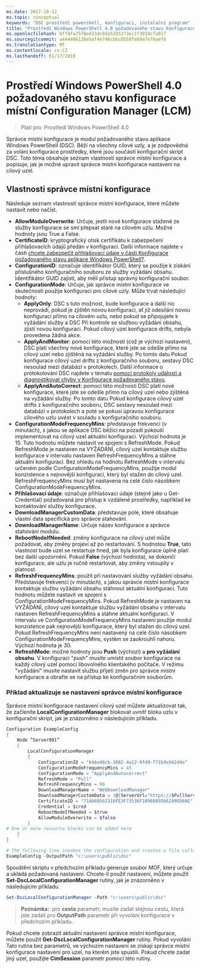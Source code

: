 ```yaml
---
ms.date: 2017-10-12
ms.topic: conceptual
keywords: "DSC prostředí powershell, konfiguraci, instalační program"
title: "Prostředí Windows PowerShell 4.0 požadovaného stavu konfigurace místní Configuration Manager (LCM)"
ms.openlocfilehash: 6ff8fa75f8ed33dc8da5285373ec1f3858cfa917
ms.sourcegitcommit: a444406120e5af4e746cbbc0558fe89a7e78aef6
ms.translationtype: MT
ms.contentlocale: cs-CZ
ms.lasthandoff: 01/17/2018
---
```

# <a name="windows-powershell-40-desired-state-configuration-local-configuration-manager-lcm"></a>Prostředí Windows PowerShell 4.0 požadovaného stavu konfigurace místní Configuration Manager (LCM)

>Platí pro: Prostředí Windows PowerShell 4.0

Správce místní konfigurace je modul požadovaného stavu aplikace Windows PowerShell (DSC).
Běží na všechny cílové uzly, a je zodpovědná za volání konfigurace prostředky, které jsou součástí konfigurační skript DSC.
Toto téma obsahuje seznam vlastností správce místní konfigurace a popisuje, jak je možné upravit správce místní konfigurace nastavení na cílový uzel.

## <a name="local-configuration-manager-properties"></a>Vlastnosti správce místní konfigurace

Následuje seznam vlastností správce místní konfigurace, které můžete nastavit nebo načíst.

- **AllowModuleOverwrite**: Určuje, jestli nové konfigurace stažené ze služby konfigurace se smí přepsat staré na cílovém uzlu. Možné hodnoty jsou True a False.
- **CertificateID**: kryptografický otisk certifikátu k zabezpečení přihlašovacích údajů předán v konfiguraci. Další informace najdete v části [chcete zabezpečit přihlašovací údaje v části Konfigurace požadovaného stavu aplikace Windows PowerShell?](http://blogs.msdn.com/b/powershell/archive/2014/01/31/want-to-secure-credentials-in-windows-powershell-desired-state-configuration.aspx).
- **ConfigurationID**: označuje identifikátor GUID, který se použije k získání příslušného konfiguračního souboru ze služby vyžádání obsahu. Identifikátor GUID zajistí, aby měli přístup správný konfigurační soubor.
- **ConfigurationMode**: Určuje, jak správce místní konfigurace ve skutečnosti použije konfiguraci pro cílové uzly. Může trvat následující hodnoty:
  - **ApplyOnly**: DSC s tuto možnost, bude konfigurace a další nic neprovádí, pokud je zjištěn novou konfiguraci, ať již odesílání novou konfiguraci přímo na cílovém uzlu, nebo pokud se připojujete k vyžádání služby a DSC Při kontrole se službou vyžádání obsahu, zjistí novou konfiguraci. Pokud cílový uzel konfigurace drifts, nebyla provedena žádná akce.
  - **ApplyAndMonitor**: pomocí této možnosti (což je výchozí nastavení), DSC platí všechny nové konfigurace, které jste se odešle přímo na cílový uzel nebo zjištěná na vyžádání služby. Po tomto datu Pokud konfigurace cílový uzel drifts z konfiguračního souboru, sestavy DSC nesoulad mezi databází v protokolech. Další informace o protokolování DSC najdete v tématu [pomocí protokoly událostí a diagnostikovat chyby v Konfigurace požadovaného stavu](http://blogs.msdn.com/b/powershell/archive/2014/01/03/using-event-logs-to-diagnose-errors-in-desired-state-configuration.aspx).
  - **ApplyAndAutoCorrect**: pomocí této možnosti DSC platí nové konfigurace, které jste se odešle přímo na cílový uzel nebo zjištěná na vyžádání služby. Po tomto datu Pokud konfigurace cílový uzel drifts z konfiguračního souboru, DSC sestavy nesoulad mezi databází v protokolech a poté se pokusí úpravou konfigurace cílového uzlu uvést v souladu s konfiguračního souboru.
- **ConfigurationModeFrequencyMins**: představuje frekvenci (v minutách), s jakou se aplikace DSC běžící na pozadí pokouší implementovat na cílový uzel aktuální konfiguraci. Výchozí hodnota je 15. Tuto hodnotu můžete nastavit ve spojení s RefreshMode. Pokud RefreshMode je nastaven na VYŽÁDÁNÍ, cílový uzel kontaktuje službu konfigurace v intervalu nastaven RefreshFrequencyMins a stáhne aktuální konfiguraci. Bez ohledu na hodnotu RefreshMode v intervalu určeném podle ConfigurationModeFrequencyMins, použije modul konzistence s nejnovější konfigurací, který byl stažen do cílový uzel. RefreshFrequencyMins musí být nastavena na celé číslo násobkem ConfigurationModeFrequencyMins.
- **Přihlašovací údaje**: označuje přihlašovací údaje (stejně jako u Get-Credential) požadovaná pro přístup k vzdálené prostředky, například ke kontaktování služby konfigurace.
- **DownloadManagerCustomData**: představuje pole, které obsahuje vlastní data specifická pro správce stahování.
- **DownloadManagerName**: Určuje název konfigurace a správce stahování modulu.
- **RebootNodeIfNeeded**: změny konfigurace na cílový uzel může požadovat, aby změny projeví až po restartování. S hodnotou **True**, tato vlastnost bude uzel se restartuje hned, jak byla konfigurace úplně platí bez další upozornění. Pokud **False** (výchozí hodnota), se dokončí konfigurace, ale uzlu je ručně restartovat, aby změny vstoupily v platnost.
- **RefreshFrequencyMins**: použít při nastavování služby vyžádání obsahu. Představuje frekvenci (v minutách), s jakou správce místní konfigurace kontaktuje službu vyžádání obsahu stáhnout aktuální konfiguraci. Tuto hodnotu můžete nastavit ve spojení s ConfigurationModeFrequencyMins. Pokud RefreshMode je nastaven na VYŽÁDÁNÍ, cílový uzel kontaktuje službu vyžádání obsahu v intervalu nastaven RefreshFrequencyMins a stáhne aktuální konfiguraci. V intervalu ve ConfigurationModeFrequencyMins nastavení použije modul konzistence pak nejnovější konfigurace, který byl stažen do cílový uzel. Pokud RefreshFrequencyMins není nastavený na celé číslo násobkem ConfigurationModeFrequencyMins, systém se zaokrouhlí nahoru. Výchozí hodnota je 30.
- **RefreshMode**: možné hodnoty jsou **Push** (výchozí) a **pro vyžádání obsahu**. V konfiguraci "push" musíte umístit soubor konfigurace na každý cílový uzel pomocí libovolného klientského počítače. V režimu "vyžádání" musíte nastavit službu přijetí změn pro správce místní konfigurace a obraťte se na přístup ke konfiguračním souborům.

### <a name="example-of-updating-local-configuration-manager-settings"></a>Příklad aktualizuje se nastavení správce místní konfigurace

Správce místní konfigurace nastavení cílový uzel můžete aktualizovat tak, že začleníte **LocalConfigurationManager** blokovat uvnitř bloku uzlu v konfigurační skript, jak je znázorněno v následujícím příkladu.

```powershell
Configuration ExampleConfig
{
    Node “Server001”
    {
        LocalConfigurationManager
        {
            ConfigurationID = "646e48cb-3082-4a12-9fd9-f71b9a562d4e"
            ConfigurationModeFrequencyMins = 45
            ConfigurationMode = "ApplyAndAutocorrect"
            RefreshMode = "Pull"
            RefreshFrequencyMins = 90
            DownloadManagerName = "WebDownloadManager"
            DownloadManagerCustomData = (@{ServerUrl="https://$PullService/psdscpullserver.svc"})
            CertificateID = "71AA68562316FE3F73536F1096B85D66289ED60E"
            Credential = $cred
            RebootNodeIfNeeded = $true
            AllowModuleOverwrite = $false
        }
# One or more resource blocks can be added here
    }
}

# The following line invokes the configuration and creates a file called Server001.meta.mof at the specified path
ExampleConfig -OutputPath "c:\users\public\dsc"
```

Spouštění skriptu v předchozím příkladu generuje soubor MOF, který určuje a ukládá požadovaná nastavení.
Chcete-li použít nastavení, můžete použít **Set-DscLocalConfigurationManager** rutiny, jak je znázorněno v následujícím příkladu.

```powershell
Set-DscLocalConfigurationManager -Path "c:\users\public\dsc"
```

> **Poznámka:**: pro **cesta** parametr, musíte zadat stejnou cestu, která jste zadali pro **OutputPath** parametr při vyvolání konfigurace v předchozím příkladu.

Pokud chcete zobrazit aktuální nastavení správce místní konfigurace, můžete použít **Get-DscLocalConfigurationManager** rutiny.
Pokud vyvolání Tato rutina bez parametrů, ve výchozím nastavení se získají správce místní konfigurace nastavení pro uzel, na kterém jste spustili.
Pokud chcete zadat jiný uzel, použijte **CimSession** parametr pomocí této rutiny.
